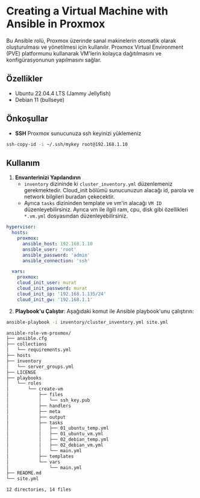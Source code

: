 # Creating a Virtual Machine with Ansible in Proxmox

Bu Ansible rolü, Proxmox üzerinde sanal makinelerin otomatik olarak oluşturulması ve yönetilmesi için kullanılır. Proxmox Virtual Environment (PVE) platformunu kullanarak VM'lerin kolayca dağıtılmasını ve konfigürasyonunun yapılmasını sağlar.

## Özellikler

- Ubuntu 22.04.4 LTS (Jammy Jellyfish) 
- Debian 11  (bullseye)

## Önkoşullar

- **SSH** Proxmox sunucunuza ssh keyinizi yüklemeniz
````bash
ssh-copy-id -i ~/.ssh/mykey root@192.168.1.10
````

## Kullanım

1. **Envanterinizi Yapılandırın**
   - `inventory` dizininde ki `cluster_inventory.yml` düzenlemeniz gerekmektedir. Cloud_init bölümü sunucunuzun alacağı id, parola ve network bilgileri buradan çekecektir.
   - Ayrıca `tasks` dizininden template ve vm'in alacağı `VM ID` düzenleyebilirsiniz. Ayrıca vm ile ilgili ram, cpu, disk gibi özellikleri `*.vm.yml` dosyasından düzenleyebilirsiniz.
   

````yml
hypervisor:
  hosts:
    proxmox:
      ansible_host: 192.168.1.10
      ansible_user: 'root'
      ansible_password: 'admin'
      ansible_connection: 'ssh'

  vars:
    proxmox:
    cloud_init_user: murat
    cloud_init_password: murat
    cloud_init_ip: '192.168.1.135/24'
    cloud_init_gw: '192.168.1.1'
````


2. **Playbook'u Çalıştır**: Aşağıdaki komut ile Ansible playbook'unu çalıştırın:

```bash
ansible-playbook -i inventory/cluster_inventory.yml site.yml
```


````bash
ansible-role-vm-proxmox/
├── ansible.cfg
├── collections
│   └── requirements.yml
├── hosts
├── inventory
│   └── server_groups.yml
├── LICENSE
├── playbooks
│   └── roles
│       └── create-vm
│           ├── files
│           │   └── ssh_key.pub
│           ├── handlers
│           ├── meta
│           ├── output
│           ├── tasks
│           │   ├── 01_ubuntu_temp.yml
│           │   ├── 01_ubuntu_vm.yml
│           │   ├── 02_debian_temp.yml
│           │   ├── 02_debian_vm.yml
│           │   └── main.yml
│           ├── templates
│           └── vars
│               └── main.yml
├── README.md
└── site.yml

12 directories, 14 files
````